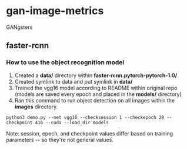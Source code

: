 # gan-image-metrics
GANgsters

## faster-rcnn

### How to use the object recognition model

1. Created a **data/** directory within **faster-rcnn.pytorch-pytorch-1.0/**
2. Created symlink to data and put symlink in **data/**
3. Trained the vgg16 model according to README within original repo (models are saved every epoch and placed in the **models/** directory)
4. Ran this command to run object detection on all images within the **images** directory. 
```
python3 demo.py --net vgg16 --checksession 1 --checkepoch 20 --checkpoint 416 --cuda --load_dir models
```

Note: session, epoch, and checkpoint values differ based on training parameters -- so they're not general values.
